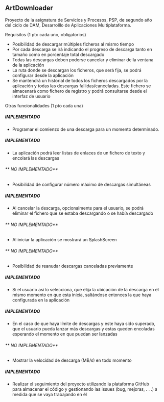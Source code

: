 ## ArtDownloader

Proyecto de la asignatura de Servicios y Procesos, PSP, de segundo año del
ciclo de DAM, Desarrolllo de Aplicaciones Multiplataforma.

Requisitos (1 pto cada uno, obligatorios)
- Posibilidad de descargar múltiples ficheros al mismo tiempo
- Por cada descarga se irá indicando el progreso de descarga tanto en tamaño como en porcentaje total descargado
- Todas las descargas deben poderse cancelar y eliminar de la ventana de la aplicación
- La ruta donde se descargan los ficheros, que será fija, se podrá configurar desde la aplicación
- Se mantendrá un historial de todos los ficheros descargados por la aplicación y todas las descargas fallidas/canceladas. Este fichero se almacenará como fichero de registro y podrá consultarse desde el interfaz de usuario

Otras funcionalidades (1 pto cada una)
##### **IMPLEMENTADO**
- Programar el comienzo de una descarga para un momento determinado.

##### **IMPLEMENTADO**
- La aplicación podrá leer listas de enlaces de un fichero de texto y encolará las
descargas

###### ** NO IMPLEMENTADO**
- Posibilidad de configurar número máximo de descargas simultáneas

##### **IMPLEMENTADO**
- Al cancelar la descarga, opcionalmente para el usuario, se podrá eliminar el fichero
que se estaba descargando o se había descargado

###### ** NO IMPLEMENTADO**
- Al iniciar la aplicación se mostrará un SplashScreen

###### ** NO IMPLEMENTADO**
- Posibilidad de reanudar descargas canceladas previamente

##### **IMPLEMENTADO**
- Si el usuario asi lo selecciona, que elija la ubicación de la descarga en el mismo
momento en que esta inicia, saltándose entonces la que haya configurada en la
aplicación

##### **IMPLEMENTADO**
- En el caso de que haya límite de descargas y este haya sido superado, que el usuario
pueda lanzar más descargas y estas queden encoladas esperando el momento en que
puedan ser lanzadas

###### ** NO IMPLEMENTADO**
- Mostrar la velocidad de descarga (MB/s) en todo momento

##### **IMPLEMENTADO**
- Realizar el seguimiento del proyecto utilizando la plataforma GitHub
para almacenar el código y gestionando las issues (bug, mejoras, . . .) a medida que
se vaya trabajando en él
